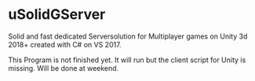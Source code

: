 # uSolidGServer
Solid and fast dedicated Serversolution for Multiplayer games on Unity 3d 2018+
created with C# on VS 2017.

This Program is not finished yet. It will run but the client script for Unity is missing. Will be done at weekend.
